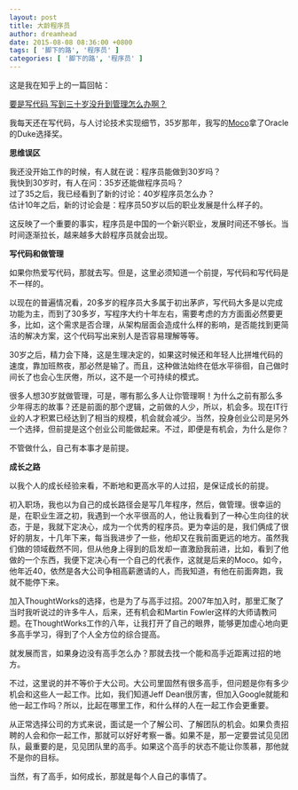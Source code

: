 ```yaml
---
layout: post
title: 大龄程序员
author: dreamhead
date: 2015-08-08 08:36:00 +0800
tags: [ '脚下的路', '程序员' ]
categories: [ '脚下的路', '程序员' ]
---
```


这是我在知乎上的一篇回帖：

[要是写代码 写到三十岁没升到管理怎么办啊？](http://www.zhihu.com/question/34075798/answer/58207723)

我每天还在写代码，与人讨论技术实现细节，35岁那年，我写的[Moco](https://github.com/dreamhead/moco)拿了Oracle的Duke选择奖。

**思维误区**  
  
我还没开始工作的时候，有人就在说：程序员能做到30岁吗？  
我快到30岁时，有人在问：35岁还能做程序员吗？  
过了35之后，我已经看到了新的讨论：40岁程序员怎么办？  
估计10年之后，新的讨论会是：程序员50岁以后的职业发展是什么样子的。  
  
这反映了一个重要的事实，程序员是中国的一个新兴职业，发展时间还不够长。当时间逐渐拉长，越来越多大龄程序员就会出现。  
  
**写代码和做管理**  
  
如果你热爱写代码，那就去写。但是，这里必须知道一个前提，写代码和写代码是不一样的。  
  
以现在的普遍情况看，20多岁的程序员大多属于初出茅庐，写代码大多是以完成功能为主，而到了30多岁，写程序大约十年左右，需要考虑的方方面面必然要更多，比如，这个需求是否合理，从架构层面会造成什么样的影响，是否能找到更简洁的解决方案，这个代码写出来别人是否容易理解等等。  
  
30岁之后，精力会下降，这是生理决定的，如果这时候还和年轻人比拼堆代码的速度，靠加班熬夜，那必然是输了。而且，这种做法始终在低水平徘徊，自己做时间长了也会心生厌倦，所以，这不是一个可持续的模式。  
  
很多人想30岁就做管理，可是，哪有那么多人让你管理啊！为什么之前有那么多少年得志的故事？还是前面的那个逻辑，之前做的人少，所以，机会多。现在IT行业的人才积累已经达到了相当的规模，机会就会减少。当然，投身创业公司是另外一个选择，但前提是这个创业公司能做起来。不过，即便是有机会，为什么是你？  
  
不管做什么，自己有本事才是前提。  
  
**成长之路**  
  
以我个人的成长经验来看，不断地和更高水平的人过招，是保证成长的前提。  
  
初入职场，我也以为自己的成长路径会是写几年程序，然后，做管理。很幸运的是，在职业生涯之初，我遇到一个水平很高的人，他让我看到了一种心生向往的状态，于是，我就下定决心，成为一个优秀的程序员。更为幸运的是，我们俩成了很好的朋友，十几年下来，每当我进步了一些，他却又在我前面更远的地方。虽然我们做的领域截然不同，但从他身上得到的启发却一直激励我前进，比如，看到了他做的一个东西，我便下定决心有一个自己的代表作，这就是后来的Moco。如今，他年近40，依然是各大公司争相高薪邀请的人，而我知道，有他在前面奔跑，我就不能停下来。  
  
加入ThoughtWorks的选择，也是为了与高手过招。2007年加入时，那里汇聚了当时我听说过的许多牛人，后来，还有机会和Martin Fowler这样的大师请教问题。在ThoughtWorks工作的八年，让我打开了自己的眼界，能够更加虚心地向更多高手学习，得到了个人全方位的综合提高。  
  
就发展而言，如果身边没有高手怎么办？那就去找一个能和高手近距离过招的地方。  
  
不过，这里说的并不等价于大公司。大公司里固然有很多高手，但问题是你有多少机会和这些人一起工作。比如，我们知道Jeff Dean很厉害，但加入Google就能和他一起工作吗？所以，比起在哪里工作，和什么样的人在一起工作会更重要。  
  
从正常选择公司的方式来说，面试是一个了解公司、了解团队的机会。如果负责招聘的人会和你一起工作，那就可以好好考察一番。如果不是，那一定要尝试见见团队，最重要的是，见见团队里的高手。如果这个高手的状态不能让你羡慕，那他就不是你的目标。  
  
当然，有了高手，如何成长，那就是每个人自己的事情了。


